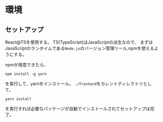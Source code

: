# 環境

## セットアップ

React@TSを使用する。
TS(TypeScript)はJavaScriptの派生なので、
まずはJavaScriptのランタイムである`Node.js`のバージョン管理ツール,npmを使えるようにする。

npmが用意できたら、

```
npm install -g yarn
```

を実行して、yarnをインストール。
`./frontend`をカレントディレクトリとして、

```
yarn install
```
を実行すれば必要なパッケージが自動でインストールされてセットアップは完了。

